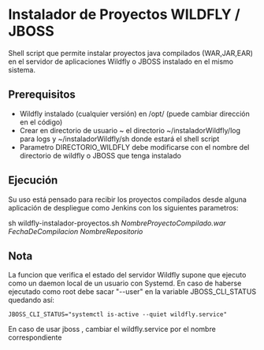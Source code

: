 # Instalador de Proyectos WILDFLY / JBOSS

Shell script que permite instalar proyectos java compilados (WAR,JAR,EAR) en el servidor de aplicaciones Wildfly o JBOSS instalado en el mismo sistema.

## Prerequisitos

* Wildfly instalado (cualquier versión) en /opt/ (puede cambiar dirección en el código)
* Crear en directorio de usuario ~ el directorio ~/instaladorWildfly/log para logs y ~/instaladorWildfly/sh donde estará el shell script
* Parametro DIRECTORIO_WILDFLY debe modificarse con el nombre del directorio de wildfly o JBOSS que tenga instalado



## Ejecución

Su uso está pensado para recibir los proyectos compilados desde alguna aplicación de despliegue como Jenkins con los siguientes parametros:

sh wildfly-instalador-proyectos.sh _NombreProyectoCompilado.war_ _FechaDeCompilacion_ _NombreRepositorio_

## Nota

La funcion que verifica el estado del servidor Wildfly supone que ejecuto como un daemon local de un usuario con Systemd. En caso de haberse ejecutado como root debe sacar "--user" en la variable JBOSS_CLI_STATUS quedando así:

```Shell
JBOSS_CLI_STATUS="systemctl is-active --quiet wildfly.service"
```
En caso de usar jboss , cambiar el wildfly.service por el nombre correspondiente
